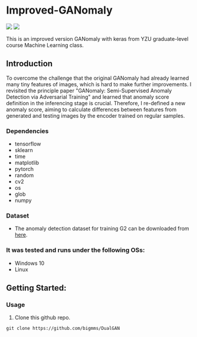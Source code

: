 # Improved-GANomaly

![](https://img.shields.io/badge/tensorflow-1.9.1-yellow)
![](https://img.shields.io/badge/Cuda-10.2-blue)


This is an improved version GANomaly with keras from YZU graduate-level course Machine Learning class. 

## Introduction 
To overcome the challenge that the original GANomaly had already learned many tiny features of images, which is hard to make further improvements. I revisited the principle paper "GANomaly: Semi-Supervised Anomaly Detection via Adversarial Training" and learned that anomaly score definition in the inferencing stage is crucial. Therefore, I re-defined a new anomaly score, aiming to calculate differences between features from generated and testing images by the encoder trained on regular samples.

### Dependencies
* tensorflow 
* sklearn 
* time 
* matplotlib 
* pytorch 
* random 
* cv2 
* os 
* glob 
* numpy 

### Dataset
* The anomaly detection dataset for training G2 can be downloaded from [here]([https://www.robots.ox.ac.uk/~vgg/data/flowers/102/](https://www.mvtec.com/company/research/datasets/mvtec-ad)).

### It was tested and runs under the following OSs:
* Windows 10
* Linux 

## Getting Started:
### Usage
1. Clone this github repo. 
```
git clone https://github.com/bigmms/DualGAN
```
